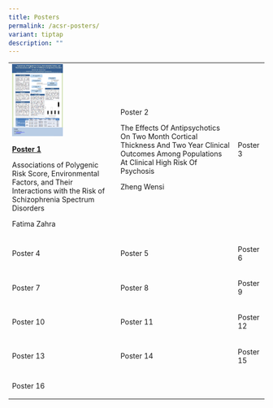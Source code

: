 ```yaml
---
title: Posters
permalink: /acsr-posters/
variant: tiptap
description: ""
---
```

<table style="minWidth: 75px">
<colgroup>
<col>
<col>
<col>
</colgroup>
<tbody>
<tr>
<td rowspan="1" colspan="1">
<div class="isomer-image-wrapper">
<img style="width: 50%;" height="auto" width="100%" alt="" src="/images/P1.png">
</div>
<p><strong><a href="/files/P1.pdf" rel="noopener noreferrer nofollow" target="_blank">Poster 1</a></strong>
</p>
<p></p>
<p>Associations of Polygenic Risk Score, Environmental Factors, and Their
Interactions with the Risk of Schizophrenia Spectrum Disorders</p>
<p>Fatima Zahra</p>
<p></p>
</td>
<td rowspan="1" colspan="1">
<p></p>
<p>Poster 2</p>
<p></p>
<p>The Effects Of Antipsychotics On Two Month Cortical Thickness And Two
Year Clinical Outcomes Among Populations At Clinical High Risk Of Psychosis</p>
<p>Zheng Wensi</p>
</td>
<td rowspan="1" colspan="1">
<p></p>
<p>Poster 3</p>
<p></p>
</td>
</tr>
<tr>
<td rowspan="1" colspan="1">
<p></p>
<p>Poster 4</p>
<p></p>
<p></p>
</td>
<td rowspan="1" colspan="1">
<p></p>
<p>Poster 5</p>
</td>
<td rowspan="1" colspan="1">
<p></p>
<p>Poster 6</p>
</td>
</tr>
<tr>
<td rowspan="1" colspan="1">
<p></p>
<p>Poster 7</p>
<p></p>
</td>
<td rowspan="1" colspan="1">
<p></p>
<p>Poster 8</p>
</td>
<td rowspan="1" colspan="1">
<p></p>
<p>Poster 9</p>
</td>
</tr>
<tr>
<td rowspan="1" colspan="1">
<p></p>
<p>Poster 10</p>
<p></p>
</td>
<td rowspan="1" colspan="1">
<p></p>
<p>Poster 11</p>
</td>
<td rowspan="1" colspan="1">
<p></p>
<p>Poster 12</p>
</td>
</tr>
<tr>
<td rowspan="1" colspan="1">
<p></p>
<p>Poster 13</p>
<p></p>
</td>
<td rowspan="1" colspan="1">
<p></p>
<p>Poster 14</p>
</td>
<td rowspan="1" colspan="1">
<p></p>
<p>Poster 15</p>
</td>
</tr>
<tr>
<td rowspan="1" colspan="1">
<p></p>
<p>Poster 16</p>
<p></p>
</td>
<td rowspan="1" colspan="1">
<p></p>
</td>
<td rowspan="1" colspan="1">
<p></p>
</td>
</tr>
</tbody>
</table>
<p></p>
<p></p>
<p></p>